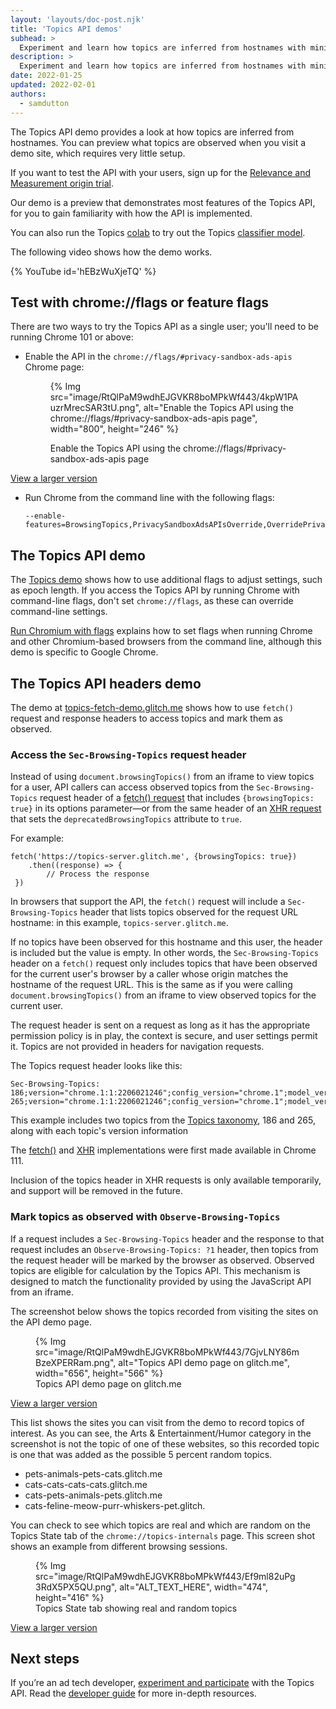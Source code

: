 ```yaml
---
layout: 'layouts/doc-post.njk'
title: 'Topics API demos'
subhead: >
  Experiment and learn how topics are inferred from hostnames with minimal setup.
description: >
  Experiment and learn how topics are inferred from hostnames with minimal setup.
date: 2022-01-25
updated: 2022-02-01
authors:
  - samdutton
---
```


The Topics API demo provides a look at how topics are inferred from hostnames. You can preview what topics are observed when you visit a demo site, which requires very little setup.

If you want to test the API with your users, sign up for the [Relevance and Measurement origin trial](LINK).

Our demo is a preview  that demonstrates most features of the Topics API, for you to gain familiarity with how the API is implemented.

You can also run the Topics [colab](#colab) to try out the Topics [classifier model](#classifier-model).

The following video shows how the demo works.

{% YouTube
  id='hEBzWuXjeTQ'
%}


## Test with chrome://flags or feature flags

There are two ways to try the Topics API as a single user; you'll need to be running Chrome 101 or above:

- Enable the API in the `chrome://flags/#privacy-sandbox-ads-apis` Chrome page:

    <figure>

    {% Img src="image/RtQlPaM9wdhEJGVKR8boMPkWf443/4kpW1PAuzrMrecSAR3tU.png", alt="Enable the Topics API using the chrome://flags/#privacy-sandbox-ads-apis page", width="800", height="246" %}
          <figcaption>Enable the Topics API using the chrome://flags/#privacy-sandbox-ads-apis page</figcaption>
    </figure>
[View a larger version](https://wd.imgix.net/image/RtQlPaM9wdhEJGVKR8boMPkWf443/4kpW1PAuzrMrecSAR3tU.png?auto=format&w=1600)


- Run Chrome from the command line with the following flags:
    ```text
    --enable-features=BrowsingTopics,PrivacySandboxAdsAPIsOverride,OverridePrivacySandboxSettingsLocalTesting
    ```

## The Topics API demo

The [Topics demo](https://topics-demo.glitch.me/) shows how to use additional flags to adjust settings, such as epoch length. If you access the Topics API by running Chrome with command-line flags, don't set `chrome://flags`, as these can override command-line settings.

[Run Chromium with flags](https://www.chromium.org/developers/how-tos/run-chromium-with-flags) explains how to set flags when running Chrome and other Chromium-based browsers from the command line, although this demo is specific to Google Chrome.

## The Topics API headers demo

The demo at [topics-fetch-demo.glitch.me](https://topics-fetch-demo.glitch.me/) shows how to use `fetch()` request and response headers to access topics and mark them as observed.

### Access the `Sec-Browsing-Topics` request header

Instead of using `document.browsingTopics()` from an iframe to view topics for a user, API callers can access observed topics from the `Sec-Browsing-Topics` request header of a [fetch() request](https://developer.mozilla.org/docs/Web/API/fetch) that includes `{browsingTopics: true}` in its options parameter—or from the same header of an [XHR request](https://developer.mozilla.org/docs/Web/API/fetch) that sets the `deprecatedBrowsingTopics` attribute to `true`.

For example:

```text
fetch('https://topics-server.glitch.me', {browsingTopics: true})
    .then((response) => {
        // Process the response
 })
```

In browsers that support the API, the `fetch()` request will include a `Sec-Browsing-Topics` header that lists topics observed for the request URL hostname: in this example, `topics-server.glitch.me`.

If no topics have been observed for this hostname and this user, the header is included but the value is empty. In other words, the `Sec-Browsing-Topics` header on a `fetch()` request only includes topics that have been observed for the current user's browser by a caller whose origin matches the hostname of the request URL. This is the same as if you were calling `document.browsingTopics()` from an iframe to view observed topics for the current user.

The request header is sent on a request as long as it has the appropriate permission policy is in play, the context is secure, and user settings permit it. Topics are not provided in headers for navigation requests.

The Topics request header looks like this:

```text
Sec-Browsing-Topics: 186;version="chrome.1:1:2206021246";config_version="chrome.1";model_version="2206021246";taxonomy_version="1", 265;version="chrome.1:1:2206021246";config_version="chrome.1";model_version="2206021246";taxonomy_version="1"
```

This example includes two topics from the [Topics taxonomy](https://github.com/patcg-individual-drafts/topics/blob/main/taxonomy_v1.md), 186 and 265, along with each topic's version information

The [fetch()](https://chromium-review.googlesource.com/c/chromium/src/+/4044267) and [XHR](https://chromium-review.googlesource.com/c/chromium/src/+/4103742) implementations were first made available in Chrome 111.

Inclusion of the topics header in XHR requests is only available temporarily, and support will be removed in the future.


### Mark topics as observed with `Observe-Browsing-Topics`

If a request includes a `Sec-Browsing-Topics` header and the response to that request includes an `Observe-Browsing-Topics: ?1` header, then topics from the request header will be marked by the browser as observed. Observed topics are eligible for calculation by the Topics API. This mechanism is designed to match the functionality provided by using the JavaScript API from an iframe.


The screenshot below shows the topics recorded from visiting the sites on the API demo page. 


<figure>
  {% Img src="image/RtQlPaM9wdhEJGVKR8boMPkWf443/7GjvLNY86mBzeXPERRam.png", alt="Topics API demo page on glitch.me", width="656", height="566" %}
  <figcaption>Topics API demo page on glitch.me</figcaption>
</figure>

[View a larger version](https://wd.imgix.net/image/RtQlPaM9wdhEJGVKR8boMPkWf443/7GjvLNY86mBzeXPERRam.png?auto=format&w=1600)


This list shows the sites you can visit from the demo to record topics of interest. As you can see, the Arts & Entertainment/Humor category in the screenshot is not the topic of one of these websites, so this recorded topic is one that was added as the possible 5 percent random topics.

- pets-animals-pets-cats.glitch.me
- cats-cats-cats-cats.glitch.me
- cats-pets-animals-pets.glitch.me
- cats-feline-meow-purr-whiskers-pet.glitch.

You can check to see which topics are real and which are random on the Topics State tab of the `chrome://topics-internals` page. This screen shot shows an example from different browsing sessions.

<figure>
  {% Img src="image/RtQlPaM9wdhEJGVKR8boMPkWf443/Ef9ml82uPg3RdX5PX5QU.png", alt="ALT_TEXT_HERE", width="474", height="416" %}
  <figcaption>Topics State tab showing real and random topics</figcaption>
</figure>

[View a larger version](https://wd.imgix.net/image/RtQlPaM9wdhEJGVKR8boMPkWf443/Ef9ml82uPg3RdX5PX5QU.png?auto=format&w=1600)

## Next steps

If you’re an ad tech developer, [experiment and participate](/docs/privacy-sandbox/topics-experiment/) with the Topics API. Read the [developer guide](/docs/privacy-sandbox/topics/) for more in-depth resources.

